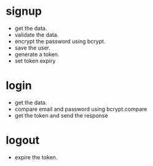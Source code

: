 

# signup

 - get the data.
 - validate the data.
 - encrypt the password using bcrypt.
 - save the user.
 - generate a token.
 - set token expiry


# login

 - get the data.
 - compare email and password using bcrypt.compare
 - get the token and send the response


# logout

 - expire the token.